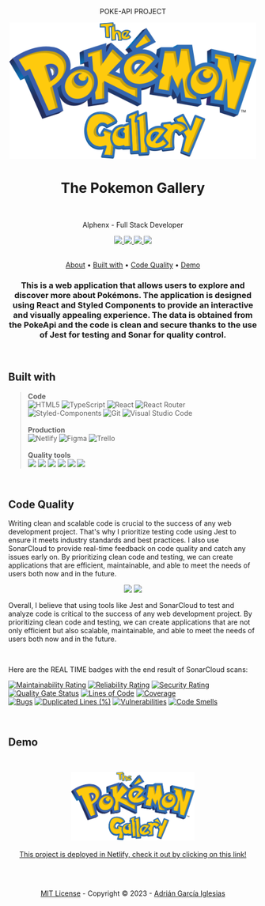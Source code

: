 <p align="center">POKE-API PROJECT</p>
<div align="center">
  <a href="https://thepokemongallery.netlify.app/" target="_blank">
    <img width="500" src="public/assets/pokemon-logo.svg">
  <a/>
</div>
<h1 align="center">The Pokemon Gallery</h1>

<br>

<p align="center">Alphenx - Full Stack Developer</p>

<!-- LINK - BADGES -->
<p align="center">
  <a href="mailto:adriangarcia.comunicacion@gmail.com" target="_blank">
    <img src="https://img.shields.io/badge/Gmail-D14836?style=for-the-badge&logo=gmail&logoColor=white">
  </a>
  <a href="https://www.linkedin.com/in/adri%C3%A1n-garc%C3%ADa-iglesias" target="_blank">
      <img src="https://img.shields.io/badge/linkedin-%230077B5.svg?style=for-the-badge&logo=linkedin&logoColor=white">
  </a>
  <a href="https://www.instagram.com/adrii__g_/" target="_blank">
    <img src="https://img.shields.io/badge/Instagram-E4405F?style=for-the-badge&logo=instagram&logoColor=white">
  </a>
  <a href="https://discordapp.com/users/244447724018073600" target="_blank">
    <img src="https://img.shields.io/badge/Discord-5865F2?style=for-the-badge&logo=discord&logoColor=white">
  </a>
</p>

<br>

<!-- TABLE OF CONTENTS -->
<div align="center">
  <a href="#about">About</a> •
  <a href="#built-with">Built with</a> •
  <a href="#code-quality">Code Quality</a> •
  <a href="#demo">Demo</a>
</div>

<h3 align="center">
  This is a web application that allows users to explore and discover more about Pokémons. The application is designed using React and Styled Components to provide an interactive and visually appealing experience. The data is obtained from the PokeApi and the code is clean and secure thanks to the use of Jest for testing and Sonar for quality control.
</h3>

<br>

## Built with

> **Code** <br> ![HTML5](https://img.shields.io/badge/html5-%23E34F26.svg?style=for-the-badge&logo=html5&logoColor=white) ![TypeScript](https://img.shields.io/badge/TypeScript-007ACC?style=for-the-badge&logo=typescript&logoColor=white) ![React](https://img.shields.io/badge/React-20232A?style=for-the-badge&logo=react&logoColor=61DAFB) ![React Router](https://img.shields.io/badge/React_Router-CA4245?style=for-the-badge&logo=react-router&logoColor=white) ![Styled-Components](https://img.shields.io/badge/styled--components-DB7093?style=for-the-badge&logo=styled-components&logoColor=white) ![Git](https://img.shields.io/badge/git-%23F05033.svg?style=for-the-badge&logo=git&logoColor=white) ![Visual Studio Code](https://img.shields.io/badge/Visual%20Studio%20Code-0078d7.svg?style=for-the-badge&logo=visual-studio-code&logoColor=white)<br><br>**Production** <br> ![Netlify](https://img.shields.io/badge/Netlify-00C7B7.svg?style=for-the-badge&logo=Netlify&logoColor=white) ![Figma](https://img.shields.io/badge/Figma-F24E1E?style=for-the-badge&logo=figma&logoColor=white) ![Trello](https://img.shields.io/badge/Trello-0052CC?style=for-the-badge&logo=trello&logoColor=white) <br><br>**Quality tools** <br> <img src="https://img.shields.io/badge/Jest-C21325?style=for-the-badge&logo=jest&logoColor=white"> <img src="https://img.shields.io/badge/Sonar%20cloud-F3702A?style=for-the-badge&logo=sonarcloud&logoColor=white"> <img src="https://img.shields.io/badge/eslint-3A33D1?style=for-the-badge&logo=eslint&logoColor=white"> <img src="https://img.shields.io/badge/SonarLint-CB2029?style=for-the-badge&logo=sonarlint&logoColor=white"> <img src="https://img.shields.io/badge/prettier-1A2C34?style=for-the-badge&logo=prettier&logoColor=F7BA3E"> <img src="https://img.shields.io/badge/Lighthouse-F44B21?style=for-the-badge&logo=Lighthouse&logoColor=white">

<br>

## Code Quality

Writing clean and scalable code is crucial to the success of any web development project. That's why I prioritize testing code using Jest to ensure it meets industry standards and best practices. I also use SonarCloud to provide real-time feedback on code quality and catch any issues early on. By prioritizing clean code and testing, we can create applications that are efficient, maintainable, and able to meet the needs of users both now and in the future.

<p align="center">
  <img src="https://img.shields.io/badge/Jest-C21325?style=for-the-badge&logo=jest&logoColor=white">
  <img src="https://img.shields.io/badge/Sonar%20cloud-F3702A?style=for-the-badge&logo=sonarcloud&logoColor=white">
</p>

Overall, I believe that using tools like Jest and SonarCloud to test and analyze code is critical to the success of any web development project. By prioritizing clean code and testing, we can create applications that are not only efficient but also scalable, maintainable, and able to meet the needs of users both now and in the future.

<br>

Here are the REAL TIME badges with the end result of SonarCloud scans:

[![Maintainability Rating](https://sonarcloud.io/api/project_badges/measure?project=Alphenx_The-Pokemon-Gallery&metric=sqale_rating)](https://sonarcloud.io/summary/new_code?id=Alphenx_The-Pokemon-Gallery)
[![Reliability Rating](https://sonarcloud.io/api/project_badges/measure?project=Alphenx_The-Pokemon-Gallery&metric=reliability_rating)](https://sonarcloud.io/summary/new_code?id=Alphenx_The-Pokemon-Gallery)
[![Security Rating](https://sonarcloud.io/api/project_badges/measure?project=Alphenx_The-Pokemon-Gallery&metric=security_rating)](https://sonarcloud.io/summary/new_code?id=Alphenx_The-Pokemon-Gallery)<br>
[![Quality Gate Status](https://sonarcloud.io/api/project_badges/measure?project=Alphenx_The-Pokemon-Gallery&metric=alert_status)](https://sonarcloud.io/summary/new_code?id=Alphenx_The-Pokemon-Gallery)
[![Lines of Code](https://sonarcloud.io/api/project_badges/measure?project=Alphenx_The-Pokemon-Gallery&metric=ncloc)](https://sonarcloud.io/summary/new_code?id=Alphenx_The-Pokemon-Gallery)
[![Coverage](https://sonarcloud.io/api/project_badges/measure?project=Alphenx_The-Pokemon-Gallery&metric=coverage)](https://sonarcloud.io/summary/new_code?id=Alphenx_The-Pokemon-Gallery)<br>
[![Bugs](https://sonarcloud.io/api/project_badges/measure?project=Alphenx_The-Pokemon-Gallery&metric=bugs)](https://sonarcloud.io/summary/new_code?id=Alphenx_The-Pokemon-Gallery)
[![Duplicated Lines (%)](https://sonarcloud.io/api/project_badges/measure?project=Alphenx_The-Pokemon-Gallery&metric=duplicated_lines_density)](https://sonarcloud.io/summary/new_code?id=Alphenx_The-Pokemon-Gallery)
[![Vulnerabilities](https://sonarcloud.io/api/project_badges/measure?project=Alphenx_The-Pokemon-Gallery&metric=vulnerabilities)](https://sonarcloud.io/summary/new_code?id=Alphenx_The-Pokemon-Gallery)
[![Code Smells](https://sonarcloud.io/api/project_badges/measure?project=Alphenx_The-Pokemon-Gallery&metric=code_smells)](https://sonarcloud.io/summary/new_code?id=Alphenx_The-Pokemon-Gallery)

<br>

## Demo

<br>

<p align="center">
  <a href="https://thepokemongallery.netlify.app/" target="_blank">
  <img width="250" src="public/assets/pokemon-logo.svg" alt="Pokemon logo"><br><br>
  This project is deployed in Netlify, check it out by clicking on this link!
  </a>
</p>

<br>
<br>

<p align="center">
<a href="/LICENSE">MIT License</a> - Copyright © 2023 - <a href="https://github.com/Alphenx">Adrián García Iglesias</a>
</p>
